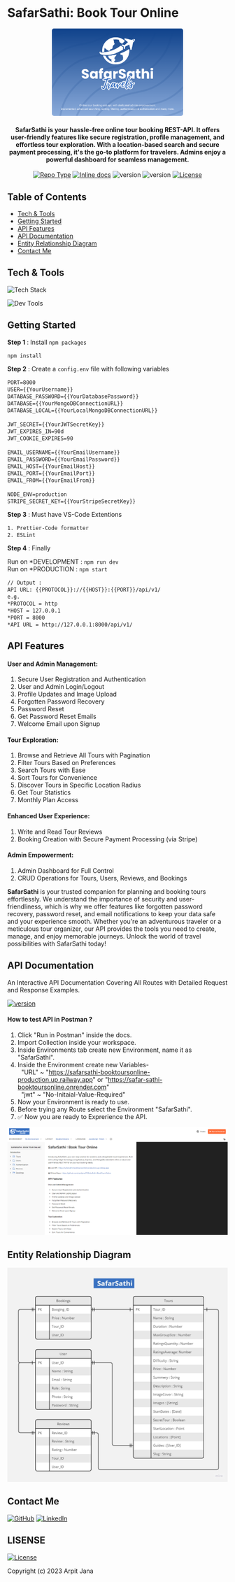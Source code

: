 # SafarSathi: Book Tour Online

<p align="center">
  <a href="" rel="">
 <img width=300px style="border-radius:0.3rem" src="./public/img/readme/cover.png"></a>
</p>
<div align="center">
<h4>
SafarSathi is your hassle-free online tour booking REST-API. It offers user-friendly features like secure registration, profile management, and effortless tour exploration. With a location-based search and secure payment processing, it's the go-to platform for travelers. Admins enjoy a powerful dashboard for seamless management.</h4>

[![Repo Type](https://img.shields.io/badge/repo_type-Public-fcc419?style=flat&link=https://github.com/arpitjana21/SafarSathi-BookToursOnline)](https://github.com/arpitjana21/SafarSathi-BookToursOnline)
[![Inline docs](https://inch-ci.org/github/dwyl/hapi-auth-jwt2.svg?branch=master)](https://documenter.getpostman.com/view/25970142/2s9Y5YRN2L)
![version](https://img.shields.io/badge/npm-v9.5.0-red)
![version](https://img.shields.io/badge/node-v18.15.0-green)
[![License](https://img.shields.io/badge/license-MIT-85e2cd.svg)](https://opensource.org/license/mit/)

## </div>

## Table of Contents

-   [Tech & Tools](#Tech-&-Tools)
-   [Getting Started](#Getting-Started)
-   [API Features](#API-Features)
-   [API Documentation](#API-Documentation)
-   [Entity Relationship Diagram](#Entity-Relationship-Diagram)
-   [Contact Me](#Contact-Me)

## Tech & Tools

![Tech Stack](https://skillicons.dev/icons?i=nodejs,expressjs,mongodb,pug)

![Dev Tools](https://skillicons.dev/icons?i=vscode,git,github,postman)

## Getting Started

**Step 1** : Install `npm packages`

```
npm install
```

**Step 2** : Create a `config.env` file with following variables

```
PORT=8000
USER={{YourUsername}}
DATABASE_PASSWORD={{YourDatabasePassword}}
DATABASE={{YourMongoDBConnectionURL}}
DATABASE_LOCAL={{YourLocalMongoDBConnectionURL}}

JWT_SECRET={{YourJWTSecretKey}}
JWT_EXPIRES_IN=90d
JWT_COOKIE_EXPIRES=90

EMAIL_USERNAME={{YourEmailUsername}}
EMAIL_PASSWORD={{YourEmailPassword}}
EMAIL_HOST={{YourEmailHost}}
EMAIL_PORT={{YourEmailPort}}
EMAIL_FROM={{YourEmailFrom}}

NODE_ENV=production
STRIPE_SECRET_KEY={{YourStripeSecretKey}}
```

**Step 3** : Must have VS-Code Extentions

```
1. Prettier-Code formatter
2. ESLint
```

**Step 4** : Finally

Run on *DEVELOPMENT : `npm run dev`\
Run on *PRODUCTION : `npm start`

```
// Output :
API URL: {{PROTOCOL}}://{{HOST}}:{{PORT}}/api/v1/
e.g.
*PROTOCOL = http
*HOST = 127.0.0.1
*PORT = 8000
*API URL = http://127.0.0.1:8000/api/v1/
```

## API Features

#### User and Admin Management:

1. Secure User Registration and Authentication
2. User and Admin Login/Logout
3. Profile Updates and Image Upload
4. Forgotten Password Recovery
5. Password Reset
6. Get Password Reset Emails
7. Welcome Email upon Signup

#### Tour Exploration:

1. Browse and Retrieve All Tours with Pagination
2. Filter Tours Based on Preferences
3. Search Tours with Ease
4. Sort Tours for Convenience
5. Discover Tours in Specific Location Radius
6. Get Tour Statistics
7. Monthly Plan Access

#### Enhanced User Experience:

1. Write and Read Tour Reviews
2. Booking Creation with Secure Payment Processing (via Stripe)

#### Admin Empowerment:

1.  Admin Dashboard for Full Control
2.  CRUD Operations for Tours, Users, Reviews, and Bookings

**SafarSathi** is your trusted companion for planning and booking tours effortlessly. We understand the importance of security and user-friendliness, which is why we offer features like forgotten password recovery, password reset, and email notifications to keep your data safe and your experience smooth. Whether you're an adventurous traveler or a meticulous tour organizer, our API provides the tools you need to create, manage, and enjoy memorable journeys. Unlock the world of travel possibilities with SafarSathi today!

## API Documentation

An Interactive API Documentation Covering All Routes with Detailed Request and Response Examples.

<a href="https://documenter.getpostman.com/view/25970142/2s9Y5YRN2L">![version](https://img.shields.io/badge/API_Documentation-View_Here-0E89C6)</a>

#### How to test API in Postman ?

1. Click "Run in Postman" inside the docs.
2. Import Collection inside your workspace.
3. Inside Environments tab create new Environment, name it as "SafarSathi".
4. Inside the Environment create new Variables-\
   &nbsp; "URL" ~ "https://safarsathi-booktoursonline-production.up.railway.app" or "https://safar-sathi-booktoursonline.onrender.com" \
   &nbsp; "jwt" ~ "No-Initaial-Value-Required"
5. Now your Environment is ready to use.
6. Before trying any Route select the Environment "SafarSathi".
7. ✅ Now you are ready to Exprerience the API.

<a href="https://documenter.getpostman.com/view/25970142/2s9Y5YRN2L" target="_blank" rel="">
<img src="/public/img/readme/doc.png">
</a>

## Entity Relationship Diagram

<img src="/public/img/readme/ERD.jpg">

## Contact Me

[![GitHub ](https://img.shields.io/badge/GitHub-@arpitjana21-orange?style=flat&logo=GitHub&link=https://github.com/arpitjana21)](https://github.com/arpitjana21)
[![LinkedIn ](https://img.shields.io/badge/LinkedIn-@arpitjana2103-0077b5?style=flat&logo=Linkedin&logoColor=white&link=https://www.linkedin.com/in/arpitjana2103/)](https://www.linkedin.com/in/arpitjana2103/)

## LISENSE

[![License](https://img.shields.io/badge/license-MIT-85e2cd.svg)](https://opensource.org/license/mit/)

Copyright (c) 2023 Arpit Jana
